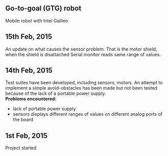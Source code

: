 ## Go-to-goal (GTG) robot

Mobile robot with Intel Galileo

## 15th Feb, 2015

An update on what causes the sensor problem. That is the motor shield, when the shield is disattached 
Serial monitor reads same range of values.

## 14th Feb, 2015

Test suites have been developed, including sensors, motors. An attempt to implement
a simple avoid-obstacles has been made but not been tested because of the lack of a portable
power supply.  
**Problems encountered:**  
- lack of portable power supply
- sensors displays different ranges of values on different analog ports of the board

## 1st Feb, 2015

Project started

